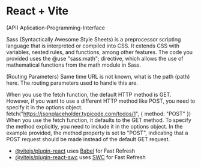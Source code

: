 # React + Vite

(API) Aplication-Programming-Interface

Sass (Syntactically Awesome Style Sheets) is a preprocessor scripting language that is interpreted 
or compiled into CSS. It extends CSS with variables, nested rules, and functions, among other features.
The code you provided uses the @use "sass:math"; directive, which allows the use of mathematical 
functions from the math module in Sass.

(Routing Parameters) Same time URL is not known, what is the path (path) here.
The routing parameters used to handle this are.

When you use the fetch function, the default HTTP method is GET. However, if you want to use a different HTTP method like POST, you need to specify it in the options object.
fetch("https://jsonplaceholder.typicode.com/todos/1", { method: "POST" })
When you use the fetch function, it defaults to the GET method. To specify the method explicitly, you need to include it in the options object. In the example provided, the method property is set to "POST", indicating that a POST request should be made instead of the default GET request.



- [@vitejs/plugin-react](https://github.com/vitejs/vite-plugin-react/blob/main/packages/plugin-react/README.md) uses [Babel](https://babeljs.io/) for Fast Refresh
- [@vitejs/plugin-react-swc](https://github.com/vitejs/vite-plugin-react-swc) uses [SWC](https://swc.rs/) for Fast Refresh
